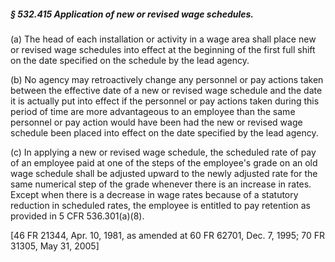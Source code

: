 ##### § 532.415 Application of new or revised wage schedules. #####

(a) The head of each installation or activity in a wage area shall place new or revised wage schedules into effect at the beginning of the first full shift on the date specified on the schedule by the lead agency.

(b) No agency may retroactively change any personnel or pay actions taken between the effective date of a new or revised wage schedule and the date it is actually put into effect if the personnel or pay actions taken during this period of time are more advantageous to an employee than the same personnel or pay action would have been had the new or revised wage schedule been placed into effect on the date specified by the lead agency.

(c) In applying a new or revised wage schedule, the scheduled rate of pay of an employee paid at one of the steps of the employee's grade on an old wage schedule shall be adjusted upward to the newly adjusted rate for the same numerical step of the grade whenever there is an increase in rates. Except when there is a decrease in wage rates because of a statutory reduction in scheduled rates, the employee is entitled to pay retention as provided in 5 CFR 536.301(a)(8).

[46 FR 21344, Apr. 10, 1981, as amended at 60 FR 62701, Dec. 7, 1995; 70 FR 31305, May 31, 2005]